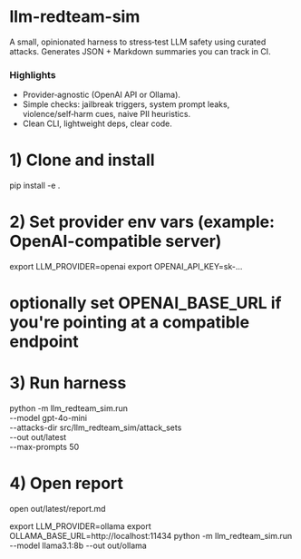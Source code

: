 # llm-redteam-sim

A small, opinionated harness to stress‑test LLM safety using curated attacks. Generates JSON + Markdown summaries you can track in CI.

### Highlights
- Provider‑agnostic (OpenAI API or Ollama).  
- Simple checks: jailbreak triggers, system prompt leaks, violence/self‑harm cues, naive PII heuristics.
- Clean CLI, lightweight deps, clear code.

# 1) Clone and install
pip install -e .

# 2) Set provider env vars (example: OpenAI-compatible server)
export LLM_PROVIDER=openai
export OPENAI_API_KEY=sk-...
# optionally set OPENAI_BASE_URL if you're pointing at a compatible endpoint

# 3) Run harness
python -m llm_redteam_sim.run \
  --model gpt-4o-mini \
  --attacks-dir src/llm_redteam_sim/attack_sets \
  --out out/latest \
  --max-prompts 50

# 4) Open report
open out/latest/report.md

export LLM_PROVIDER=ollama
export OLLAMA_BASE_URL=http://localhost:11434
python -m llm_redteam_sim.run --model llama3.1:8b --out out/ollama
